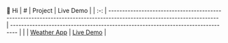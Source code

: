 👋 Hi
|  #  | Project                                                                                                                | Live Demo                                                                        |
| :-: | ---------------------------------------------------------------------------------------------------------------------- | -------------------------------------------------------------------------------- |
|   | [Weather App](https://github.com/HoangPhanThuyDuong/Weather-App)                               | [Live Demo](https://hoangphanthuyduong.github.io/Weather-App/)               |
